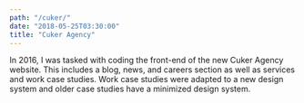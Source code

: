 ```yaml
---
path: "/cuker/"
date: "2018-05-25T03:30:00"
title: "Cuker Agency"
---
```


In 2016, I was tasked with coding the front-end of the new Cuker Agency website. This includes a blog, news, and careers section as well as services and work case studies. Work case studies were adapted to a new design system and older case studies have a minimized design system.
